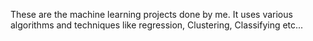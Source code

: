 These are the machine learning projects done by me.
It uses various algorithms and techniques like regression, Clustering, Classifying  etc...
